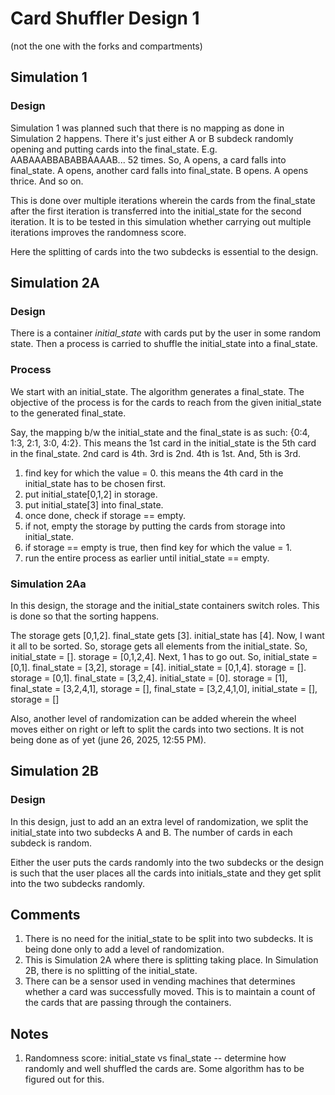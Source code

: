 # Card Shuffler Design 1
(not the one with the forks and compartments)

## Simulation 1

### Design
Simulation 1 was planned such that there is no mapping as done in Simulation 2 happens. There it's just either A or B subdeck randomly opening and putting cards into the final_state. E.g. AABAAABBABABBAAAAB... 52 times. So, A opens, a card falls into final_state. A opens, another card falls into final_state. B opens. A opens thrice. And so on. 

This is done over multiple iterations wherein the cards from the final_state after the first iteration is transferred into the initial_state for the second iteration. It is to be tested in this simulation whether carrying out multiple iterations improves the randomness score.

Here the splitting of cards into the two subdecks is essential to the design.

## Simulation 2A

### Design
There is a container *initial_state* with cards put by the user in some random state. Then a process is carried to shuffle the initial_state into a final_state.

### Process
We start with an initial_state. The algorithm generates a final_state. The objective of the process is for the cards to reach from the given initial_state to the generated final_state.

Say, the mapping b/w the initial_state and the final_state is as such: {0:4, 1:3, 2:1, 3:0, 4:2}. This means the 1st card in the initial_state is the 5th card in the final_state. 2nd card is 4th. 3rd is 2nd. 4th is 1st. And, 5th is 3rd.

1. find key for which the value = 0. this means the 4th card in the initial_state has to be chosen first.
2. put initial_state[0,1,2] in storage.
3. put initial_state[3] into final_state.
4. once done, check if storage == empty.
5. if not, empty the storage by putting the cards from storage into initial_state.
6. if storage == empty is true, then find key for which the value = 1.
7. run the entire process as earlier until initial_state == empty.

### Simulation 2Aa
In this design, the storage and the initial_state containers switch roles. This is done so that the sorting happens.

The storage gets [0,1,2]. final_state gets [3]. initial_state has [4]. Now, I want it all to be sorted. So, storage gets all elements from the initial_state. So, initial_state = []. storage = [0,1,2,4]. Next, 1 has to go out. So, initial_state = [0,1]. final_state = [3,2], storage = [4]. initial_state = [0,1,4]. storage = []. storage = [0,1]. final_state = [3,2,4]. initial_state = [0]. storage = [1], final_state = [3,2,4,1], storage = [], final_state = [3,2,4,1,0], initial_state = [], storage = []

Also, another level of randomization can be added wherein the wheel moves either on right or left to split the cards into two sections. It is not being done as of yet (june 26, 2025, 12:55 PM).

## Simulation 2B

### Design
In this design, just to add an an extra level of randomization, we split the initial_state into two subdecks A and B. The number of cards in each subdeck is random.

Either the user puts the cards randomly into the two subdecks or the design is such that the user places all the cards into initials_state and they get split into the two subdecks randomly.

## Comments
1. There is no need for the initial_state to be split into two subdecks. It is being done only to add a level of randomization.
2. This is Simulation 2A where there is splitting taking place. In Simulation 2B, there is no splitting of the initial_state.
3. There can be a sensor used in vending machines that determines whether a card was successfully moved. This is to maintain a count of the cards that are passing through the containers.

## Notes
1. Randomness score: initial_state vs final_state -- determine how randomly and well shuffled the cards are. Some algorithm has to be figured out for this.

